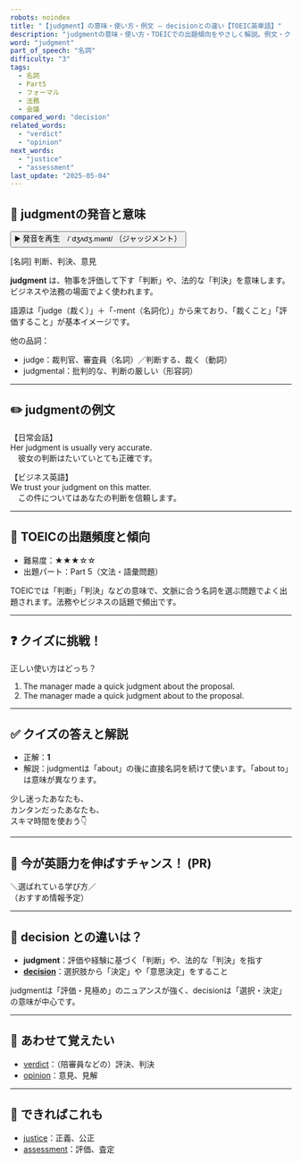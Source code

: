 ```yaml
---
robots: noindex
title: "【judgment】の意味・使い方・例文 ― decisionとの違い【TOEIC英単語】"
description: "judgmentの意味・使い方・TOEICでの出題傾向をやさしく解説。例文・クイズ付きでdecisionとの違いもわかりやすく学べます。"
word: "judgment"
part_of_speech: "名詞"
difficulty: "3"
tags:
  - 名詞
  - Part5
  - フォーマル
  - 法務
  - 会議
compared_word: "decision"
related_words:
  - "verdict"
  - "opinion"
next_words:
  - "justice"
  - "assessment"
last_update: "2025-05-04"
---
```


## 🔰 judgmentの発音と意味

<button class="play-audio" onclick="playTTS('judgment')">
  <span class="play-audio-main">
    ▶️ 発音を再生　/ˈdʒʌdʒ.mənt/
  </span>
  <span class="play-audio-sub">
    （ジャッジメント）
  </span>
</button>

[名詞] 判断、判決、意見

**judgment** は、物事を評価して下す「判断」や、法的な「判決」を意味します。ビジネスや法務の場面でよく使われます。

語源は「judge（裁く）」＋「-ment（名詞化）」から来ており、「裁くこと」「評価すること」が基本イメージです。

他の品詞：  
- judge：裁判官、審査員（名詞）／判断する、裁く（動詞）
- judgmental：批判的な、判断の厳しい（形容詞）

---

## ✏️ judgmentの例文

【日常会話】  
Her judgment is usually very accurate.  
　彼女の判断はたいていとても正確です。

【ビジネス英語】  
We trust your judgment on this matter.  
　この件についてはあなたの判断を信頼します。

---

## 🎯 TOEICの出題頻度と傾向

- 難易度：★★★☆☆
- 出題パート：Part 5（文法・語彙問題）

TOEICでは「判断」「判決」などの意味で、文脈に合う名詞を選ぶ問題でよく出題されます。法務やビジネスの話題で頻出です。

---

## ❓ クイズに挑戦！

正しい使い方はどっち？

1. The manager made a quick judgment about the proposal.  
2. The manager made a quick judgment about to the proposal.

---

## ✅ クイズの答えと解説

- 正解：**1**
- 解説：judgmentは「about」の後に直接名詞を続けて使います。「about to」は意味が異なります。

少し迷ったあなたも、  
カンタンだったあなたも、  
スキマ時間を使おう👇️

---

## 🚀 今が英語力を伸ばすチャンス！ (PR)

<div class="info-center">
＼選ばれている学び方／<br>  
（おすすめ情報予定）
</div>

---

## 🤔  decision との違いは？

- **judgment**：評価や経験に基づく「判断」や、法的な「判決」を指す
- **[decision](/word/decision)**：選択肢から「決定」や「意思決定」をすること

judgmentは「評価・見極め」のニュアンスが強く、decisionは「選択・決定」の意味が中心です。

---

## 🧩 あわせて覚えたい

- [verdict](/word/verdict)：（陪審員などの）評決、判決
- [opinion](/word/opinion)：意見、見解

---

## 📖 できればこれも

- [justice](/word/justice)：正義、公正
- [assessment](/word/assessment)：評価、査定

<!-- cvid: aid17_bid31 -->
